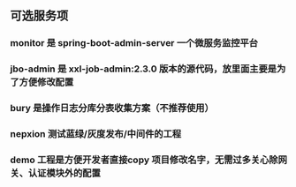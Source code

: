 ## 可选服务项


### monitor 是 spring-boot-admin-server 一个微服务监控平台

### jbo-admin 是 xxl-job-admin:2.3.0 版本的源代码，放里面主要是为了方便修改配置

### bury 是操作日志分库分表收集方案（不推荐使用）

### nepxion 测试蓝绿/灰度发布/中间件的工程

### demo 工程是方便开发者直接copy 项目修改名字，无需过多关心除网关、认证模块外的配置